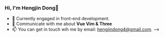 ### Hi, I'm Hengjin Dong👋 <a href="dhj5252.github.io"></a>

- 🌱 Currently engaged in front-end development.
- 💬 Communicate with me about **Vue Vim & Three**
- 📫 You can get in touch wih me by email: hengjindong4@gmail.com. -->
<!-- - ⚡ Fun fact: Big Fan of the :zap: emoji
